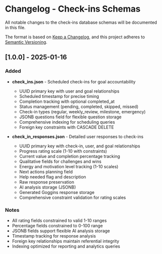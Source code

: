 # Changelog - Check-ins Schemas

All notable changes to the check-ins database schemas will be documented in this file.

The format is based on [Keep a Changelog](https://keepachangelog.com/en/1.0.0/),
and this project adheres to [Semantic Versioning](https://semver.org/spec/v2.0.0.html).

## [1.0.0] - 2025-01-16

### Added
- **check_ins.json** - Scheduled check-ins for goal accountability
  - UUID primary key with user and goal relationships
  - Scheduled timestamp for precise timing
  - Completion tracking with optional completed_at
  - Status management (pending, completed, skipped, missed)
  - Check-in types (regular, weekly_review, milestone, emergency)
  - JSONB questions field for flexible question storage
  - Comprehensive indexing for scheduling queries
  - Foreign key constraints with CASCADE DELETE

- **check_in_responses.json** - Detailed user responses to check-ins
  - UUID primary key with check-in, user, and goal relationships
  - Progress rating scale (1-10 with constraints)
  - Current value and completion percentage tracking
  - Qualitative fields for challenges and wins
  - Energy and motivation level tracking (1-10 scales)
  - Next actions planning field
  - Help needed flag and description
  - Raw response preservation
  - AI analysis storage (JSONB)
  - Generated Goggins response storage
  - Comprehensive constraint validation for rating scales

### Notes
- All rating fields constrained to valid 1-10 ranges
- Percentage fields constrained to 0-100 range
- JSONB fields support flexible AI analysis storage
- Timestamp tracking for response analysis
- Foreign key relationships maintain referential integrity
- Indexing optimized for reporting and analytics queries 